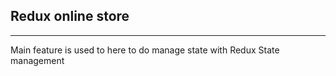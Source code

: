 <h2>Redux online store </h2>
<hr/>
<p>Main feature is used to here to do manage state with Redux State management</p>
